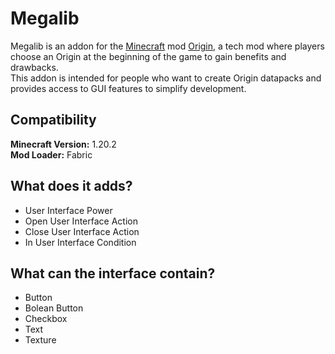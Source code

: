 # Megalib
Megalib is an addon for the [Minecraft](https://minecraft.net/) mod [Origin](https://www.curseforge.com/minecraft/mc-mods/origins), a tech mod where players choose an Origin at the beginning of the game to gain benefits and drawbacks.<br>
This addon is intended for people who want to create Origin datapacks and provides access to GUI features to simplify development.

## Compatibility
**Minecraft Version:** 1.20.2  
**Mod Loader:** Fabric

## What does it adds?

  - User Interface Power
  - Open User Interface Action
  - Close User Interface Action
  - In User Interface Condition

## What can the interface contain?

  - Button
  - Bolean Button
  - Checkbox
  - Text
  - Texture
